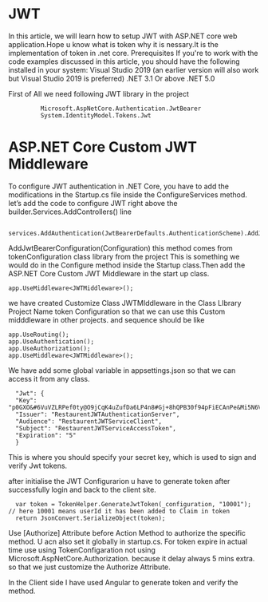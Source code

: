 # JWT
In this article, we will learn how to setup JWT with ASP.NET core web application.Hope u know what is token why it is nessary.It is the implementation of token in .net core.
Prerequisites
If you're to work with the code examples discussed in this article, you should have the following installed in your system:
Visual Studio 2019 (an earlier version will also work but Visual Studio 2019 is preferred)
.NET 3.1 Or above .NET 5.0

First of All we need following JWT library in the project

             Microsoft.AspNetCore.Authentication.JwtBearer
             System.IdentityModel.Tokens.Jwt

# ASP.NET Core Custom JWT Middleware

To configure JWT authentication in .NET Core, you have to add the modifications in the Startup.cs file inside the ConfigureServices method.
let’s add the code to configure JWT right above the builder.Services.AddControllers() line

     services.AddAuthentication(JwtBearerDefaults.AuthenticationScheme).AddJwtBearerConfiguration(Configuration);
    
AddJwtBearerConfiguration(Configuration) this method comes from tokenConfiguration class library from the project
This is something we would do in the Configure method inside the Startup class.Then add the ASP.NET Core Custom JWT Middleware in the start up class.

    app.UseMiddleware<JWTMiddleware>();
    
we have created  Customize Class JWTMIddleware in the Class LIbrary Project Name token Configuration so that we can use this Custom midddleware in other projects.
and sequence should be like

    app.UseRouting();
    app.UseAuthentication();
    app.UseAuthorization();
    app.UseMiddleware<JWTMiddleware>();

We have add some global variable in appsettings.json so that we can access it from any class.

      "Jwt": {
      "Key": "p0GXO&#6VuVZLRPef0ty@O9jCqK4uZufDa6LP4n8#Gj+8hQPB30f94pFiECAnPe&Mi5N6VT3/uscoGH7+zJrv4AuuPg==",
      "Issuer": "RestaurentJWTAuthenticationServer",
      "Audience": "RestaurentJWTServiceClient",
      "Subject": "RestaurentJWTServiceAccessToken",
      "Expiration": "5"
      }

This is where you should specify your secret key, which is used to sign and verify Jwt tokens.

after initialise the JWT Configurarion u have to generate token after successfully login and back to the client site.

      var token = TokenHelper.GenerateJwtToken(_configuration, "10001"); // here 10001 means userId it has been added to Claim in token
      return JsonConvert.SerializeObject(token);

Use   [Authorize] Attribute before Action Method to authorize the specific method. U acn also set it globally in startup.cs. 
For token expire in actual time use  using TokenConfigaration not using Microsoft.AspNetCore.Authorization.  because it delay always 5 mins extra.
so that we just customize the Authorize Attribute.

In the Client side I have used Angular to generate token and verify the method.








